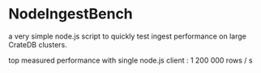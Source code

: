# NodeIngestBench

a very simple node.js script to quickly test ingest performance on large CrateDB 
clusters.

top measured performance with single node.js client : 1 200 000 rows / s
